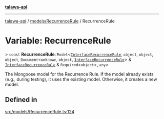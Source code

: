 [**talawa-api**](../../../README.md)

***

[talawa-api](../../../modules.md) / [models/RecurrenceRule](../README.md) / RecurrenceRule

# Variable: RecurrenceRule

\> `const` **RecurrenceRule**: `Model`\<[`InterfaceRecurrenceRule`](../interfaces/InterfaceRecurrenceRule.md), `object`, `object`, `object`, `Document`\<`unknown`, `object`, [`InterfaceRecurrenceRule`](../interfaces/InterfaceRecurrenceRule.md)\> & [`InterfaceRecurrenceRule`](../interfaces/InterfaceRecurrenceRule.md) & `Required`\<`object`\>, `any`\>

The Mongoose model for the Recurrence Rule.
If the model already exists (e.g., during testing), it uses the existing model.
Otherwise, it creates a new model.

## Defined in

[src/models/RecurrenceRule.ts:124](https://github.com/PalisadoesFoundation/talawa-api/blob/832d310bae30bd8cb45fb1b44f62dd776dccc52f/src/models/RecurrenceRule.ts#L124)
